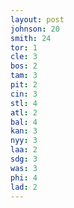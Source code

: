 ```yaml
---
layout: post
johnson: 20
smith: 24
tor: 1
cle: 3
bos: 2
tam: 3
pit: 2
cin: 3
stl: 4
atl: 2
bal: 4
kan: 3
nyy: 3
laa: 2
sdg: 3
was: 3
phi: 4
lad: 2
---
```

